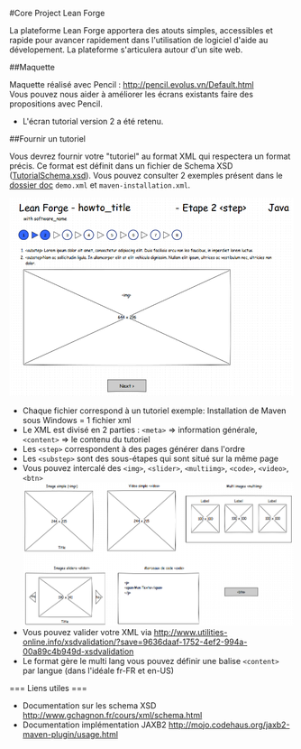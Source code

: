 #Core Project Lean Forge

La plateforme Lean Forge apportera des atouts simples, accessibles et rapide pour avancer rapidement dans l'utilisation de logiciel d'aide au dévelopement. La plateforme s'articulera autour d'un site web.

##Maquette

Maquette réalisé avec Pencil : http://pencil.evolus.vn/Default.html  
Vous pouvez nous aider à améliorer les écrans existants faire des propositions avec Pencil.

* L'écran tutorial version 2 a été retenu.

##Fournir un tutoriel

Vous devrez fournir votre "tutoriel" au format XML qui respectera un format précis.
Ce format est définit dans un fichier de Schema XSD ([TutorialSchema.xsd](https://github.com/HugoPoi/LeanForge/blob/master/xsd/tutotialschema.xsd "Consulter le schema")). Vous pouvez consulter 2 exemples présent dans le [dossier doc](https://github.com/HugoPoi/LeanForge/tree/master/doc) `demo.xml` et `maven-installation.xml`.

![step display](./doc/step-display.png)

* Chaque fichier correspond à un tutoriel exemple: Installation de Maven sous Windows = 1 fichier xml
* Le XML est divisé en 2 parties : `<meta>` => information générale, `<content>` => le contenu du tutoriel
* Les `<step>` correspondent à des pages générer dans l'ordre
* Les `<substep>` sont des sous-étapes qui sont situé sur la même page
* Vous pouvez intercalé des `<img>`, `<slider>`, `<multiimg>`, `<code>`, `<video>`, `<btn>`
![elements disponible](./doc/possible-elements.png)
* Vous pouvez valider votre XML via http://www.utilities-online.info/xsdvalidation/?save=9636daaf-1752-4ef2-994a-00a89c4b949d-xsdvalidation
* Le format gère le multi lang vous pouvez définir une balise `<content>` par langue (dans l'idéale fr-FR et en-US)


=== Liens utiles ===

* Documentation sur les schema XSD http://www.gchagnon.fr/cours/xml/schema.html
* Documentation implémentation JAXB2 http://mojo.codehaus.org/jaxb2-maven-plugin/usage.html
